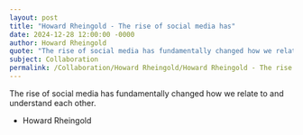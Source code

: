 ```yaml
---
layout: post
title: "Howard Rheingold - The rise of social media has"
date: 2024-12-28 12:00:00 -0000
author: Howard Rheingold
quote: "The rise of social media has fundamentally changed how we relate to and understand each other."
subject: Collaboration
permalink: /Collaboration/Howard Rheingold/Howard Rheingold - The rise of social media has
---
```


The rise of social media has fundamentally changed how we relate to and understand each other.

- Howard Rheingold
